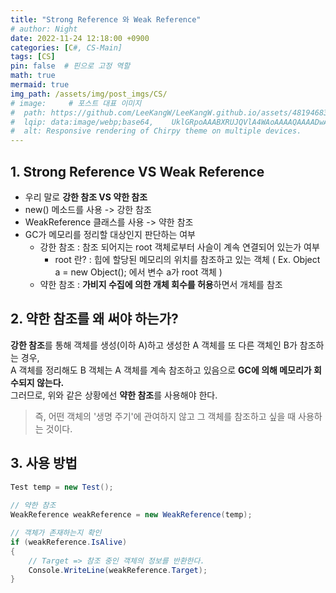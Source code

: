 ```yaml
---
title: "Strong Reference 와 Weak Reference"
# author: Night
date: 2022-11-24 12:18:00 +0900
categories: [C#, CS-Main]
tags: [CS]
pin: false  # 핀으로 고정 역할
math: true
mermaid: true
img_path: /assets/img/post_imgs/CS/
# image:     # 포스트 대표 이미지
#  path: https://github.com/LeeKangW/LeeKangW.github.io/assets/48194683/7e5b8251-2544-4eea-b702-ad59aa404e9e
#  lqip: data:image/webp;base64,    UklGRpoAAABXRUJQVlA4WAoAAAAQAAAADwAABwAAQUxQSDIAAAARL0AmbZurmr57yyIiqE8oiG0bejIYEQTgqiDA9vqnsUSI6H+oAERp2HZ65qP/VIAWAFZQOCBCAAAA8AEAnQEqEAAIAAVAfCWkAALp8sF8rgRgAP7o9FDvMCkMde9PK7euH5M1m6VWoDXf2FkP3BqV0ZYbO6NA/VFIAAAA
#  alt: Responsive rendering of Chirpy theme on multiple devices.
---
```


## 1\. Strong Reference VS Weak Reference

-   우리 말로 **강한 참조 VS 약한 참조**
-   new() 메소드를 사용 -> 강한 참조
-   WeakReference 클래스를 사용 -> 약한 참조
-   GC가 메모리를 정리할 대상인지 판단하는 여부
    -   강한 참조 : 참조 되어지는 root 객체로부터 사슬이 계속 연결되어 있는가 여부
        -   root 란? : 힙에 할당된 메모리의 위치를 참조하고 있는 객체 ( Ex. Object a = new Object(); 에서 변수 a가 root 객체 )
    -   약한 참조 : **가비지 수집에 의한 개체 회수를 허용**하면서 개체를 참조

## 2\. 약한 참조를 왜 써야 하는가?

**강한 참조**를 통해 객체를 생성(이하 A)하고 생성한 A 객체를 또 다른 객체인 B가 참조하는 경우,  
A 객체를 정리해도 B 객체는 A 객체를 계속 참조하고 있음으로 **GC에 의해 메모리가 회수되지 않는다.**  
그러므로, 위와 같은 상황에선 **약한 참조**를 사용해야 한다.

> 즉, 어떤 객체의 '생명 주기'에 관여하지 않고 그 객체를 참조하고 싶을 때 사용하는 것이다.

## 3\. 사용 방법

```cs
Test temp = new Test();
  
// 약한 참조
WeakReference weakReference = new WeakReference(temp);

// 객체가 존재하는지 확인
if (weakReference.IsAlive)
{
    // Target => 참조 중인 객체의 정보를 반환한다.
    Console.WriteLine(weakReference.Target);
}
```